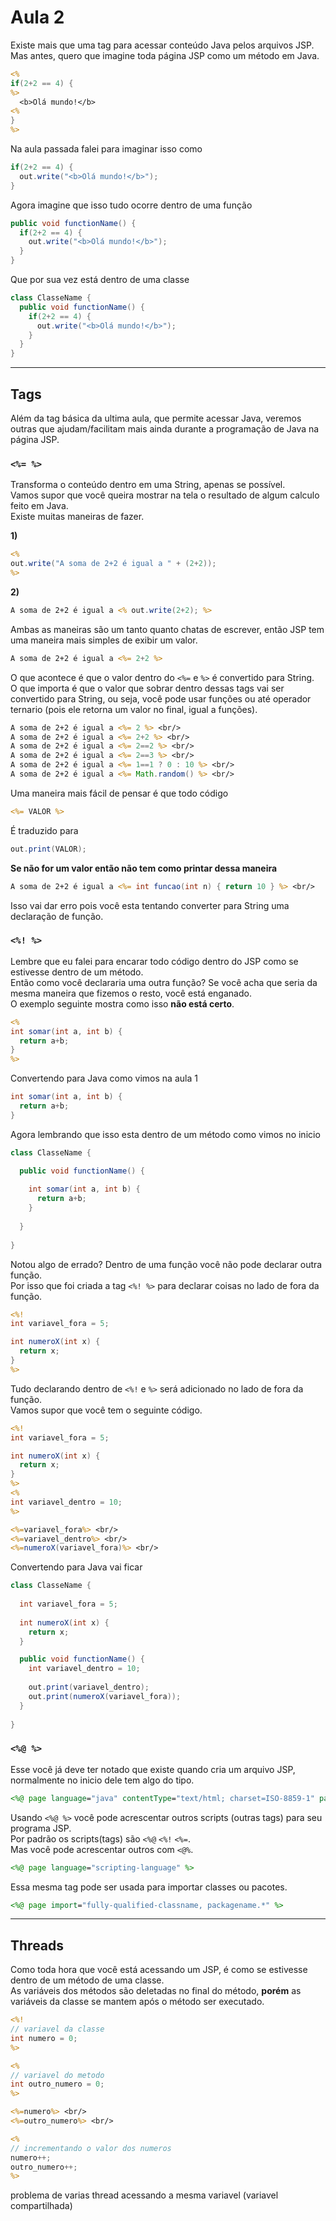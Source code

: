 # Aula 2
Existe mais que uma tag para acessar conteúdo Java pelos arquivos JSP.  
Mas antes, quero que imagine toda página JSP como um método em Java.  

```JSP
<%
if(2+2 == 4) {
%>
  <b>Olá mundo!</b>
<%
}
%>
```
Na aula passada falei para imaginar isso como
```Java
if(2+2 == 4) {
  out.write("<b>Olá mundo!</b>");
}
```
Agora imagine que isso tudo ocorre dentro de uma função
```Java
public void functionName() {
  if(2+2 == 4) {
    out.write("<b>Olá mundo!</b>");
  }
}
```
Que por sua vez está dentro de uma classe
```Java
class ClasseName {
  public void functionName() {
    if(2+2 == 4) {
      out.write("<b>Olá mundo!</b>");
    }
  }
}
```

---

## Tags
Além da tag básica da ultima aula, que permite acessar Java, veremos outras que ajudam/facilitam mais ainda durante a programação de Java na página JSP.  

### `<%= %>`  
Transforma o conteúdo dentro em uma String, apenas se possível.  
Vamos supor que você queira mostrar na tela o resultado de algum calculo feito em Java.  
Existe muitas maneiras de fazer.  

**1)**  
```JSP
<%
out.write("A soma de 2+2 é igual a " + (2+2));
%>
```
**2)**
```JSP
A soma de 2+2 é igual a <% out.write(2+2); %>
```

Ambas as maneiras são um tanto quanto chatas de escrever, então JSP tem uma maneira mais simples de exibir um valor.  
```JSP
A soma de 2+2 é igual a <%= 2+2 %>
```

O que acontece é que o valor dentro do `<%=` e `%>` é convertido para String.  
O que importa é que o valor que sobrar dentro dessas tags vai ser convertido para String, ou seja, você pode usar funções ou até operador ternario (pois ele retorna um valor no final, igual a funções).  
```JSP
A soma de 2+2 é igual a <%= 2 %> <br/>
A soma de 2+2 é igual a <%= 2+2 %> <br/>
A soma de 2+2 é igual a <%= 2==2 %> <br/>
A soma de 2+2 é igual a <%= 2==3 %> <br/>
A soma de 2+2 é igual a <%= 1==1 ? 0 : 10 %> <br/>
A soma de 2+2 é igual a <%= Math.random() %> <br/>
```

Uma maneira mais fácil de pensar é que todo código  
```JSP
<%= VALOR %>
```

É traduzido para
```Java
out.print(VALOR);
```

**Se não for um valor então não tem como printar dessa maneira**
```JSP
A soma de 2+2 é igual a <%= int funcao(int n) { return 10 } %> <br/>
```
Isso vai dar erro pois você esta tentando converter para String uma declaração de função.

### `<%! %>`
Lembre que eu falei para encarar todo código dentro do JSP como se estivesse dentro de um método.  
Então como você declararia uma outra função? Se você acha que seria da mesma maneira que fizemos o resto, você está enganado.  
O exemplo seguinte mostra como isso **não está certo**.  
```JSP
<%
int somar(int a, int b) {
  return a+b;
}
%>
```

Convertendo para Java como vimos na aula 1  
```Java
int somar(int a, int b) {
  return a+b;
}
```

Agora lembrando que isso esta dentro de um método como vimos no inicio  
```Java
class ClasseName {

  public void functionName() {
  
    int somar(int a, int b) {
      return a+b;
    }
    
  }
  
}
```

Notou algo de errado? Dentro de uma função você não pode declarar outra função.  
Por isso que foi criada a tag `<%! %>` para declarar coisas no lado de fora da função.  
```JSP
<%!
int variavel_fora = 5;

int numeroX(int x) {
  return x;
}
%>
```

Tudo declarando dentro de `<%!` e `%>` será adicionado no lado de fora da função.  
Vamos supor que você tem o seguinte código.  
```JSP
<%!
int variavel_fora = 5;

int numeroX(int x) {
  return x;
}
%>
<%
int variavel_dentro = 10;
%>

<%=variavel_fora%> <br/>
<%=variavel_dentro%> <br/>
<%=numeroX(variavel_fora)%> <br/>
```

Convertendo para Java vai ficar
```Java
class ClasseName {
  
  int variavel_fora = 5;
  
  int numeroX(int x) {
    return x;
  }

  public void functionName() {
    int variavel_dentro = 10;
    
    out.print(variavel_dentro);
    out.print(numeroX(variavel_fora));
  }
  
}
```

### `<%@ %>`
Esse você já deve ter notado que existe quando cria um arquivo JSP, normalmente no inicio dele tem algo do tipo.  
```JSP
<%@ page language="java" contentType="text/html; charset=ISO-8859-1" pageEncoding="ISO-8859-1"%> 
```

Usando `<%@ %>` você pode acrescentar outros scripts (outras tags) para seu programa JSP.  
Por padrão os scripts(tags) são `<%@` `<%!` `<%=`.  
Mas você pode acrescentar outros com `<@%`.  
```JSP
<%@ page language="scripting-language" %>
```

Essa mesma tag pode ser usada para importar classes ou pacotes.  
```JSP
<%@ page import="fully-qualified-classname, packagename.*" %>
```

---

## Threads
Como toda hora que você está acessando um JSP, é como se estivesse dentro de um método de uma classe.  
As variáveis dos métodos são deletadas no final do método, **porém** as variáveis da classe se mantem após o método ser executado.  
```JSP
<%!
// variavel da classe
int numero = 0;
%>

<%
// variavel do metodo
int outro_numero = 0;
%>

<%=numero%> <br/>
<%=outro_numero%> <br/>

<%
// incrementando o valor dos numeros
numero++;
outro_numero++;
%>
```


problema de varias thread acessando a mesma variavel (variavel compartilhada)
